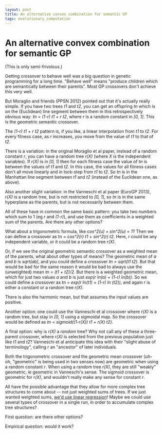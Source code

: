 ```yaml
---
layout: post
title: An alternative convex combination for semantic GP
tags: evolutionary_computation
---
```


An alternative convex combination for semantic GP
===

(This is only semi-frivolous.)

Getting crossover to behave well was a big question in genetic
programming for a long time. "Behave well" means "produce children
which are semantically between their parents". Most GP crossovers
don't achieve this very well.

But Moraglio and friends (PPSN 2012) pointed out that it's actually
really simple. If you have two trees *t1* and *t2*, you can get an
offspring *tn* which is on the (Euclidean) line segment between them
in this retrospectively obvious way: *tn = (1-r) t1 + r t2*, where *r*
is a random constant in *[0, 1]*. This is the geometric semantic
crossover.

The *(1-r) t1 + r t2* pattern is, if you like, a linear interpolation
from *t1* to *t2*. For every fitness case, as *r* increases, you move
from the value of *t1* to that of *t2*.

There is a variation: in the original Moraglio et al paper, instead of
a random constant *r*, you can have a random tree *r(X)* (where *X* is
the independent variables). If *r(X)* is in *[0, 1]* then for each
fitness case the value of *tn* is between the values of *t1* and *t2*.
In this case, the values for all fitness cases don't all move linearly
and in lock-step from *t1* to *t2*. So *tn* is in the Manhattan line
segment between *t1* and *t2* (instead of the Euclidean one, as
above).

Also another slight variation: in the Vanneschi et al paper (EuroGP
2013), *r(X)* is a random tree, but is not restricted to *[0, 1]*, so
*tn* is in the same hyperplane as the parents, but is not necessarily
between them.

All of these have in common the same basic pattern: you take two
numbers which sum to 1 (eg *r* and *(1-r)*), and use them as
coefficients in a weighted sum of the parents. Are there any other
options?

What about a trigonometric formula, like *cos^2(u) + sin^2(u) = 1*?
Then we can define a crossover as *tn = cos^2(r) t1 + sin^2(r) t2*.
Here, *r* could be any independent variable, or it could be a random
tree *r(X)*.

Or, if we see the original geometric semantic crossover as a weighted
mean of the parents, what about other types of means? The geometric
mean of *a* and *b* is *sqrt(ab)*, and you could define a crossover
*tn = sqrt(t1 t2)*. But that would be bad for the same reason it would
be bad to always use the (unweighted) mean *tn = (t1 + t2)/2*. But
there is a weighted geometric mean, which for just two values *a* and
*b* is just *exp(r ln(a) + (1-r) ln(b))*. So we could define a
crossover as *tn = exp(r ln(t1) + (1-r) ln (t2))*, and again *r* is
either a constant or a random tree *r(X)*.

There is also the harmonic mean, but that assumes the input values are
positive.

Another option: one could use the Vanneschi et al crossover where
*r(X)* is a random tree, but stay in *[0, 1]* using a sigmoidal map.
So the crossover would be defined as *tn = sigmoid((1-r(X)) t1 + r(X)
t2)*.

A final option: why is *r(X)* a *random* tree? Why not call any of
these a three-parent crossover, where *r(X)* is selected from the
previous population just like *t1* and *t2*? Vanneschi et al
anticipate this idea with their "slight abuse of terminology", calling
*r* an "ancestor" of later individuals.

Both the trigonometric crossover and the geometric mean crossover
(uh-oh, "geometric" is being used in two senses now) are geometric
when using a random constant *r*. When using a random tree *r(X)*,
they are still "weakly" geometric, ie geometric in Vanneschi's sense.
The sigmoid crossover is geometric for *r(X)*, and wouldn't really
make any sense for constant *r*.

All have the possible advantage that they allow for more complex tree
structures to come about -- not just weighted sums of trees. If we
just wanted weighted sums,
[we'd use linear regression](http://jmmcd.net/2013/05/03/symbolic-regression-state-of-the-art.html)!
Maybe we could use several types of crossover in a single run, in
order to accumulate complex tree structures?

First question: are there other options?

Empirical question: would it work?
